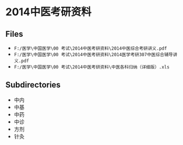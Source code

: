 # 2014中医考研资料

## Files

- `F:/医学\中国医学\00 考试\2014中医考研资料\2014中医综合考研讲义.pdf`
- `F:/医学\中国医学\00 考试\2014中医考研资料\2014医学考研307中医综合辅导讲义.pdf`
- `F:/医学\中国医学\00 考试\2014中医考研资料\中医各科归纳（详细版）.xls`

## Subdirectories

- 中内
- 中基
- 中药
- 中诊
- 方剂
- 针灸
